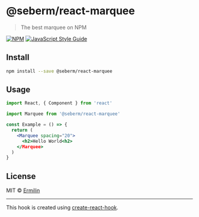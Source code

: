 # @seberm/react-marquee

> The best marquee on NPM

[![NPM](https://img.shields.io/npm/v/@seberm/react-marquee.svg)](https://www.npmjs.com/package/@seberm/react-marquee) [![JavaScript Style Guide](https://img.shields.io/badge/code_style-standard-brightgreen.svg)](https://standardjs.com)

## Install

```bash
npm install --save @seberm/react-marquee
```

## Usage

```jsx
import React, { Component } from 'react'

import Marquee from '@seberm/react-marquee'

const Example = () => {
  return (
    <Marquee spacing="20">
      <h2>Hello World<h2>
    </Marquee>
  )
}
```

## License

MIT © [Ermilin](https://github.com/Ermilin)

---

This hook is created using [create-react-hook](https://github.com/hermanya/create-react-hook).
